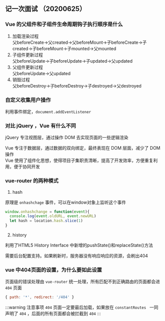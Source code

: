 ## 记一次面试 （20200625）

### Vue 的父组件和子组件生命周期钩子执行顺序是什么

1. 加载渲染过程  
    父beforeCreate->父created->父beforeMount->子beforeCreate->子created->子beforeMount->子mounted->父mounted
2. 子组件更新过程  
    父beforeUpdate->子beforeUpdate->子updated->父updated
3. 父组件更新过程  
    父beforeUpdate->父updated
4. 销毁过程  
    父beforeDestroy->子beforeDestroy->子destroyed->父destroyed
    
### 自定义收集用户操作

利用事件绑定，`document.addEventListener`

### 对比 jQuery ，Vue 有什么不同

jQuery 专注视图层，通过操作 DOM 去实现页面的一些逻辑渲染

Vue 专注于数据层，通过数据的双向绑定，最终表现在 DOM 层面，减少了 DOM 操作  
Vue 使用了组件化思想，使得项目子集职责清晰，提高了开发效率，方便重复利用，便于协同开发

### vue-router 的两种模式

1. hash

原理是 `onhashchage` 事件，可以在window对象上监听这个事件

```js
window.onhashchange = function(event){
  console.log(event.oldURL, event.newURL)
  let hash = location.hash.slice(1)
}
```

2. history

利用了HTML5 History Interface 中新增的pushState()和replaceState()方法

需要后台配置支持。如果刷新时，服务器没有响应响应的资源，会刷出404

### vue 中404页面的设置，为什么要如此设置

页面级的错误处理由 `vue-router` 统一处理，所有匹配不到正确路由的页面都会进 `404` 页面

```js
{ path: '*', redirect: '/404' }
```

:::warning 注意事项
`404` 页面一定要最后加载，如果放在 `constantRoutes ` 一同声明了 `404` ，后面的所有页面都会被拦截到 `404`
:::